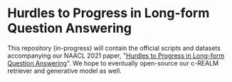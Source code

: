 # Hurdles to Progress in Long-form Question Answering

This repository (in-progress) will contain the official scripts and datasets accompanying our NAACL 2021 paper, "[Hurdles to Progress in Long-form Question Answering](https://arxiv.org/abs/2103.06332)". We hope to eventually open-source our c-REALM retriever and generative model as well.

